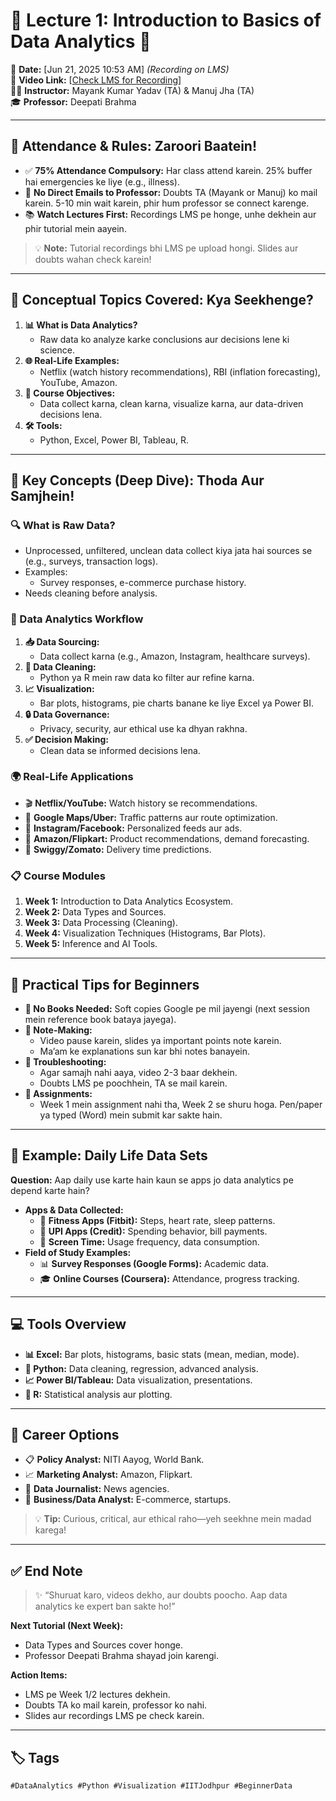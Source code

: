 # 🌈 Lecture 1: Introduction to Basics of Data Analytics 🌈
📅 **Date:** [Jun 21, 2025 10:53 AM] *(Recording on LMS)*  
🎥 **Video Link:** [[Check LMS for Recording](https://iitjbsc.futurense.com/mod/url/view.php?id=3289)]  
👩‍🏫 **Instructor:** Mayank Kumar Yadav (TA) & Manuj Jha (TA)  
🎓 **Professor:** Deepati Brahma

---

## 🎯 Attendance & Rules: Zaroori Baatein!
- ✅ **75% Attendance Compulsory:** Har class attend karein. 25% buffer hai emergencies ke liye (e.g., illness).  
- 🚫 **No Direct Emails to Professor:** Doubts TA (Mayank or Manuj) ko mail karein. 5-10 min wait karein, phir hum professor se connect karenge.  
- 📚 **Watch Lectures First:** Recordings LMS pe honge, unhe dekhein aur phir tutorial mein aayein.

> 💡 **Note:** Tutorial recordings bhi LMS pe upload hongi. Slides aur doubts wahan check karein!

---

## 🧠 Conceptual Topics Covered: Kya Seekhenge?
1. **📊 What is Data Analytics?**  
   - Raw data ko analyze karke conclusions aur decisions lene ki science.  
2. **🌐 Real-Life Examples:**  
   - Netflix (watch history recommendations), RBI (inflation forecasting), YouTube, Amazon.  
3. **🔧 Course Objectives:**  
   - Data collect karna, clean karna, visualize karna, aur data-driven decisions lena.  
4. **🛠️ Tools:**  
   - Python, Excel, Power BI, Tableau, R.

---

## 🌟 Key Concepts (Deep Dive): Thoda Aur Samjhein!
### 🔍 What is Raw Data?
- Unprocessed, unfiltered, unclean data collect kiya jata hai sources se (e.g., surveys, transaction logs).  
- Examples:  
  - Survey responses, e-commerce purchase history.  
- Needs cleaning before analysis.

### 🔎 Data Analytics Workflow
1. **📥 Data Sourcing:**  
   - Data collect karna (e.g., Amazon, Instagram, healthcare surveys).  
2. **🧹 Data Cleaning:**  
   - Python ya R mein raw data ko filter aur refine karna.  
3. **📈 Visualization:**  
   - Bar plots, histograms, pie charts banane ke liye Excel ya Power BI.  
4. **🔒 Data Governance:**  
   - Privacy, security, aur ethical use ka dhyan rakhna.  
5. **✅ Decision Making:**  
   - Clean data se informed decisions lena.

### 🌍 Real-Life Applications
- 🎬 **Netflix/YouTube:** Watch history se recommendations.  
- 🚗 **Google Maps/Uber:** Traffic patterns aur route optimization.  
- 📱 **Instagram/Facebook:** Personalized feeds aur ads.  
- 🛒 **Amazon/Flipkart:** Product recommendations, demand forecasting.  
- 🍕 **Swiggy/Zomato:** Delivery time predictions.

### 📋 Course Modules
1. **Week 1:** Introduction to Data Analytics Ecosystem.  
2. **Week 2:** Data Types and Sources.  
3. **Week 3:** Data Processing (Cleaning).  
4. **Week 4:** Visualization Techniques (Histograms, Bar Plots).  
5. **Week 5:** Inference and AI Tools.

---

## 🚀 Practical Tips for Beginners
- **🙌 No Books Needed:** Soft copies Google pe mil jayengi (next session mein reference book bataya jayega).  
- **📝 Note-Making:**  
  - Video pause karein, slides ya important points note karein.  
  - Ma’am ke explanations sun kar bhi notes banayein.  
- **🔧 Troubleshooting:**  
  - Agar samajh nahi aaya, video 2-3 baar dekhein.  
  - Doubts LMS pe poochhein, TA se mail karein.  
- **🎯 Assignments:**  
  - Week 1 mein assignment nahi tha, Week 2 se shuru hoga. Pen/paper ya typed (Word) mein submit kar sakte hain.

---

## 🌴 Example: Daily Life Data Sets
**Question:** Aap daily use karte hain kaun se apps jo data analytics pe depend karte hain?  
- **Apps & Data Collected:**  
  - 🏃 **Fitness Apps (Fitbit):** Steps, heart rate, sleep patterns.  
  - 💸 **UPI Apps (Credit):** Spending behavior, bill payments.  
  - 📱 **Screen Time:** Usage frequency, data consumption.  
- **Field of Study Examples:**  
  - 📊 **Survey Responses (Google Forms):** Academic data.  
  - 🎓 **Online Courses (Coursera):** Attendance, progress tracking.

---

## 💻 Tools Overview
- **📊 Excel:** Bar plots, histograms, basic stats (mean, median, mode).  
- **🐍 Python:** Data cleaning, regression, advanced analysis.  
- **📈 Power BI/Tableau:** Data visualization, presentations.  
- **🌿 R:** Statistical analysis aur plotting.

---

## 🎉 Career Options
- 📋 **Policy Analyst:** NITI Aayog, World Bank.  
- 📈 **Marketing Analyst:** Amazon, Flipkart.  
- 📰 **Data Journalist:** News agencies.  
- 💼 **Business/Data Analyst:** E-commerce, startups.

> 💡 **Tip:** Curious, critical, aur ethical raho—yeh seekhne mein madad karega!

---

## ✅ End Note
> ✨ “Shuruat karo, videos dekho, aur doubts poocho. Aap data analytics ke expert ban sakte ho!”

**Next Tutorial (Next Week):**  
- Data Types and Sources cover honge.  
- Professor Deepati Brahma shayad join karengi.  

**Action Items:**  
- LMS pe Week 1/2 lectures dekhein.  
- Doubts TA ko mail karein, professor ko nahi.  
- Slides aur recordings LMS pe check karein.

---

## 🏷️ Tags
`#DataAnalytics #Python #Visualization #IITJodhpur #BeginnerData`